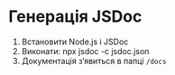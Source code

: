 # Генерація JSDoc

1. Встановити Node.js і JSDoc
2. Виконати:
   npx jsdoc -c jsdoc.json
3. Документація з’явиться в папці `/docs`
